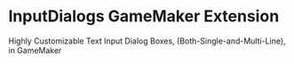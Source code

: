# InputDialogs GameMaker Extension
Highly Customizable Text Input Dialog Boxes, (Both-Single-and-Multi-Line), in GameMaker
